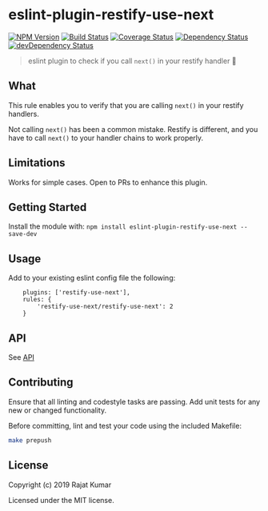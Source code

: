 # eslint-plugin-restify-use-next

[![NPM Version](https://img.shields.io/npm/v/eslint-plugin-restify-use-next.svg)](https://npmjs.org/package/eslint-plugin-restify-use-next)
[![Build Status](https://travis-ci.org/rajatkumar/eslint-plugin-restify-use-next.svg?branch=master)](https://travis-ci.org/rajatkumar/eslint-plugin-restify-use-next)
[![Coverage Status](https://coveralls.io/repos/github/rajatkumar/eslint-plugin-restify-use-next/badge.svg?branch=master)](https://coveralls.io/github/rajatkumar/eslint-plugin-restify-use-next?branch=master)
[![Dependency Status](https://david-dm.org/rajatkumar/eslint-plugin-restify-use-next.svg)](https://david-dm.org/rajatkumar/eslint-plugin-restify-use-next)
[![devDependency Status](https://david-dm.org/rajatkumar/eslint-plugin-restify-use-next/dev-status.svg)](https://david-dm.org/rajatkumar/eslint-plugin-restify-use-next#info=devDependencies)

> eslint plugin to check if you call `next()` in your restify handler 🎉

## What

This rule enables you to verify that you are calling `next()` in your restify handlers.

Not calling `next()` has been a common mistake. Restify is different, and you have to call `next()` to your handler chains to work properly.

## Limitations

Works for simple cases. Open to PRs to enhance this plugin.

## Getting Started

Install the module with: `npm install eslint-plugin-restify-use-next --save-dev`

## Usage

Add to your existing eslint config file the following:

```
    plugins: ['restify-use-next'],
    rules: {
        'restify-use-next/restify-use-next': 2
    }
```

## API

See [API](/api.md)

## Contributing

Ensure that all linting and codestyle tasks are passing. Add unit tests for any
new or changed functionality.

Before committing, lint and test your code using the included Makefile:

```sh
make prepush
```

## License

Copyright (c) 2019 Rajat Kumar

Licensed under the MIT license.
